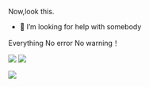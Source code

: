 Now,look this.

- 🤔 I’m looking for help with somebody


Everything No error No warning！

![](https://stats.justsong.cn/api/csdn?id=cuteboss_109&theme=dark)
![](https://stats.justsong.cn/api/bilibili/?id=95982486&theme=dark)

![](https://github-readme-stats.vercel.app/api?username=regular109&show_icons=true&theme=dark&count_private=true)


<!--
**regular109/regular109** is a ✨ _special_ ✨ repository because its `README.md` (this file) appears on your GitHub profile.

Here are some ideas to get you started:

- 🔭 I’m currently working on ...
- 🌱 I’m currently learning ...
- 👯 I’m looking to collaborate on ...
- 🤔 I’m looking for help with ...
- 💬 Ask me about ...
- 📫 How to reach me: ...
- 😄 Pronouns: ...
- ⚡ Fun fact: ...
-->

